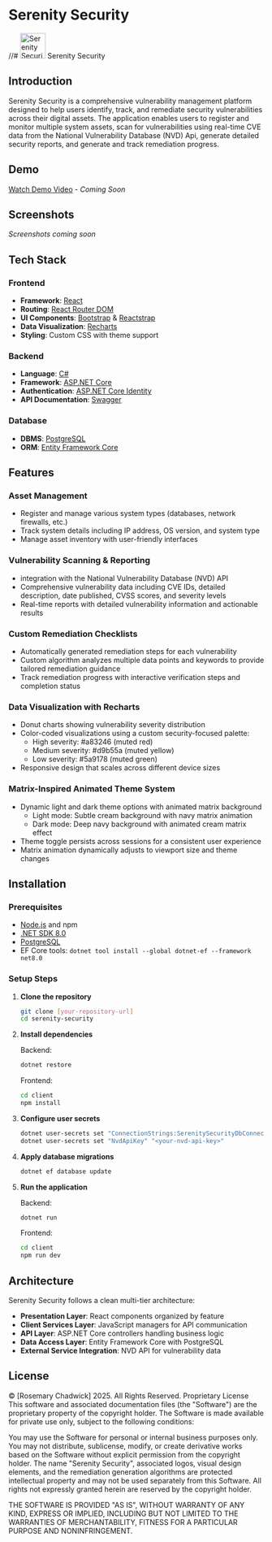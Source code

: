 # Serenity Security
//# <img src="./serenity_security/client/src/assets/logo.svg" alt="Serenity Security Logo" width="50" height="50"/> Serenity Security

## Introduction

Serenity Security is a comprehensive vulnerability management platform designed to help users identify, track, and remediate security vulnerabilities across their digital assets. The application enables users to register and monitor multiple system assets, scan for vulnerabilities using real-time CVE data from the National Vulnerability Database (NVD) Api, generate detailed security reports, and generate and track remediation progress.

## Demo

[Watch Demo Video](https://youtu.be/placeholder) - *Coming Soon*

## Screenshots

*Screenshots coming soon*

## Tech Stack

### Frontend
- **Framework**: [React](https://react.dev/)
- **Routing**: [React Router DOM](https://reactrouter.com/)
- **UI Components**: [Bootstrap](https://getbootstrap.com/) & [Reactstrap](https://reactstrap.github.io/)
- **Data Visualization**: [Recharts](https://recharts.org/)
- **Styling**: Custom CSS with theme support

### Backend
- **Language**: [C#](https://learn.microsoft.com/en-us/dotnet/csharp/)
- **Framework**: [ASP.NET Core](https://learn.microsoft.com/en-us/aspnet/core/)
- **Authentication**: [ASP.NET Core Identity](https://learn.microsoft.com/en-us/aspnet/core/security/authentication/identity)
- **API Documentation**: [Swagger](https://swagger.io/)

### Database
- **DBMS**: [PostgreSQL](https://www.postgresql.org/)
- **ORM**: [Entity Framework Core](https://learn.microsoft.com/en-us/ef/core/)

## Features

### Asset Management

- Register and manage various system types (databases, network firewalls, etc.)
- Track system details including IP address, OS version, and system type
- Manage asset inventory with user-friendly interfaces

### Vulnerability Scanning & Reporting

- integration with the National Vulnerability Database (NVD) API
- Comprehensive vulnerability data including CVE IDs, detailed description, date published, CVSS scores, and severity levels
- Real-time reports with detailed vulnerability information and actionable results

### Custom Remediation Checklists

- Automatically generated remediation steps for each vulnerability
- Custom algorithm analyzes multiple data points and keywords to provide tailored remediation guidance
- Track remediation progress with interactive verification steps and completion status

### Data Visualization with Recharts

- Donut charts showing vulnerability severity distribution
- Color-coded visualizations using a custom security-focused palette:
  - High severity: #a83246 (muted red)
  - Medium severity: #d9b55a (muted yellow)
  - Low severity: #5a9178 (muted green)
- Responsive design that scales across different device sizes

### Matrix-Inspired Animated Theme System

- Dynamic light and dark theme options with animated matrix background
  - Light mode: Subtle cream background with navy matrix animation
  - Dark mode: Deep navy background with animated cream matrix effect
- Theme toggle persists across sessions for a consistent user experience
- Matrix animation dynamically adjusts to viewport size and theme changes

## Installation

### Prerequisites
- [Node.js](https://nodejs.org/) and npm
- [.NET SDK 8.0](https://dotnet.microsoft.com/download/dotnet/8.0)
- [PostgreSQL](https://www.postgresql.org/download/)
- EF Core tools: `dotnet tool install --global dotnet-ef --framework net8.0`

### Setup Steps

1. **Clone the repository**
   ```bash
   git clone [your-repository-url]
   cd serenity-security
   ```

2. **Install dependencies**

   Backend:
   ```bash
   dotnet restore
   ```

   Frontend:
   ```bash
   cd client
   npm install
   ```

3. **Configure user secrets**
   ```bash
   dotnet user-secrets set "ConnectionStrings:SerenitySecurityDbConnectionString" "Host=localhost;Port=5432;Username=<your_postgres_username>;Password=<your_postgresql_password>;Database=serenity_security"
   dotnet user-secrets set "NvdApiKey" "<your-nvd-api-key>"
   ```

4. **Apply database migrations**
   ```bash
   dotnet ef database update
   ```

5. **Run the application**

   Backend:
   ```bash
   dotnet run
   ```

   Frontend:
   ```bash
   cd client
   npm run dev
   ```
## Architecture

Serenity Security follows a clean multi-tier architecture:

- **Presentation Layer**: React components organized by feature
- **Client Services Layer**: JavaScript managers for API communication
- **API Layer**: ASP.NET Core controllers handling business logic
- **Data Access Layer**: Entity Framework Core with PostgreSQL
- **External Service Integration**: NVD API for vulnerability data


## License
© [Rosemary Chadwick] 2025. All Rights Reserved.
Proprietary License
This software and associated documentation files (the "Software") are the proprietary property of the copyright holder. The Software is made available for private use only, subject to the following conditions:

You may use the Software for personal or internal business purposes only.
You may not distribute, sublicense, modify, or create derivative works based on the Software without explicit permission from the copyright holder.
The name "Serenity Security", associated logos, visual design elements, and the remediation generation algorithms are protected intellectual property and may not be used separately from this Software.
All rights not expressly granted herein are reserved by the copyright holder.

THE SOFTWARE IS PROVIDED "AS IS", WITHOUT WARRANTY OF ANY KIND, EXPRESS OR IMPLIED, INCLUDING BUT NOT LIMITED TO THE WARRANTIES OF MERCHANTABILITY, FITNESS FOR A PARTICULAR PURPOSE AND NONINFRINGEMENT.
